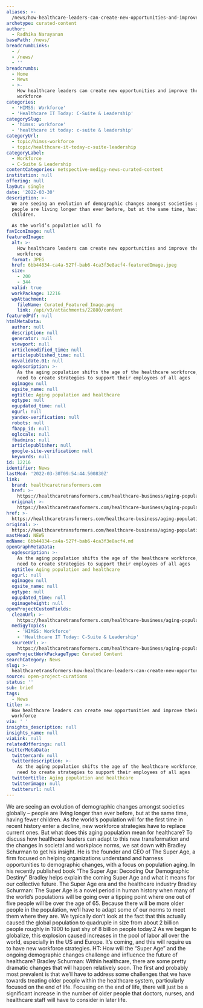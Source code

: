 ```yaml
---
aliases: >-
  /news/how-healthcare-leaders-can-create-new-opportunities-and-improve-their-workforce
archetype: curated-content
author:
  - Radhika Narayanan
basePath: /news/
breadcrumbLinks:
  - /
  - /news/
  - ''
breadcrumbs:
  - Home
  - News
  - >-
    How healthcare leaders can create new opportunities and improve their
    workforce
categories:
  - 'HIMSS: Workforce'
  - 'Healthcare IT Today: C-Suite & Leadership'
categorySlug:
  - 'himss: workforce'
  - 'healthcare it today: c-suite & leadership'
categoryUrl:
  - topic/himss-workforce
  - topic/healthcare-it-today-c-suite-leadership
categoryLabel:
  - Workforce
  - C-Suite & Leadership
contentCategories: netspective-medigy-news-curated-content
institution: null
offering: null
layOut: single
date: '2022-03-30'
description: >-
  We are seeing an evolution of demographic changes amongst societies globally –
  people are living longer than ever before, but at the same time, having fewer
  children.

  As the world’s population will fo
favIconImage: null
featuredImage:
  alt: >-
    How healthcare leaders can create new opportunities and improve their
    workforce
  format: JPEG
  href: 6bb44834-ca4a-527f-bab6-4ca3f3e8acf4-featuredImage.jpeg
  size:
    - 200
    - 344
  valid: true
  workPackage: 12216
  wpAttachment:
    fileName: Curated_Featured_Image.png
    link: /api/v3/attachments/22880/content
featuredPdf: null
htmlMetaData:
  author: null
  description: null
  generator: null
  viewport: null
  articlemodified_time: null
  articlepublished_time: null
  msvalidate.01: null
  ogdescription: >-
    As the aging population shifts the age of the healthcare workforce, leaders
    need to create strategies to support their employees of all ages
  ogimage: null
  ogsite_name: null
  ogtitle: Aging population and healthcare
  ogtype: null
  ogupdated_time: null
  ogurl: null
  yandex-verification: null
  robots: null
  fbapp_id: null
  oglocale: null
  fbadmins: null
  articlepublisher: null
  google-site-verification: null
  keywords: null
id: 12216
identifier: News
lastMod: '2022-03-30T09:54:44.500830Z'
link:
  brand: healthcaretransformers.com
  href: >-
    https://healthcaretransformers.com/healthcare-business/aging-population-and-healthcare/
  original: >-
    https://healthcaretransformers.com/healthcare-business/aging-population-and-healthcare/
href: >-
  https://healthcaretransformers.com/healthcare-business/aging-population-and-healthcare/
original: >-
  https://healthcaretransformers.com/healthcare-business/aging-population-and-healthcare/
mastHead: NEWS
mdName: 6bb44834-ca4a-527f-bab6-4ca3f3e8acf4.md
openGraphMetaData:
  ogdescription: >-
    As the aging population shifts the age of the healthcare workforce, leaders
    need to create strategies to support their employees of all ages
  ogtitle: Aging population and healthcare
  ogurl: null
  ogimage: null
  ogsite_name: null
  ogtype: null
  ogupdated_time: null
  ogimageheight: null
openProjectCustomFields:
  cleanUrl: >-
    https://healthcaretransformers.com/healthcare-business/aging-population-and-healthcare/
  medigyTopics:
    - 'HIMSS: Workforce'
    - 'Healthcare IT Today: C-Suite & Leadership'
  sourceUrl: >-
    https://healthcaretransformers.com/healthcare-business/aging-population-and-healthcare/
openProjectWorkPackageType: Curated Content
searchCategory: News
slug: >-
  healthcaretransformers-how-healthcare-leaders-can-create-new-opportunities-and-improve-their-workforce
source: open-project-curations
status: ''
sub: brief
tags:
  - News
title: >-
  How healthcare leaders can create new opportunities and improve their
  workforce
via: ' '
insights_description: null
insights_name: null
viaLink: null
relatedOfferings: null
twitterMetaData:
  twittercard: null
  twitterdescription: >-
    As the aging population shifts the age of the healthcare workforce, leaders
    need to create strategies to support their employees of all ages
  twittertitle: Aging population and healthcare
  twitterimage: null
  twitterurl: null
---
```

<p>We are seeing an evolution of demographic changes amongst societies globally – people are living longer than ever before, but at the same time, having fewer children.
As the world’s population will for the first time in recent history enter a decline, new workforce strategies have to replace current ones.
But what does this aging population mean for healthcare?
To discuss how healthcare leaders can adapt to this new transformation and the changes in societal and workplace norms, we sat down with Bradley Schurman to get his insight.
He is the founder and CEO of The Super Age, a firm focused on helping organizations understand and harness opportunities to demographic changes, with a focus on population aging.
In his recently published book “The Super Age: Decoding Our Demographic Destiny” Bradley helps explain the coming Super Age and what it means for our collective future.
The Super Age era and the healthcare industry
Bradley Schurman: The Super Age is a novel period in human history when many of the world’s populations will be going over a tipping point where one out of five people will be over the age of 65.
Because there will be more older people in the population, we’ll have to adapt some of our norms to meet them where they are.
We typically don’t look at the fact that this actually caused the global population to quadruple in size from about 2 billion people roughly in 1900 to just shy of 8 billion people today.2 As we began to globalize, this explosion caused increases in the pool of labor all over the world, especially in the US and Europe.
It’s coming, and this will require us to have new workforce strategies.
HT: How will the “Super Age” and the ongoing demographic changes challenge and influence the future of healthcare?
Bradley Schurman: Within healthcare, there are some pretty dramatic changes that will happen relatively soon.
The first and probably most prevalent is that we’ll have to address some challenges that we have towards treating older people within the healthcare system, particularly focused on the end of life.
Focusing on the end of life, there will just be a significant increase in the number of older people that doctors, nurses, and healthcare staff will have to consider in later life.
</p>